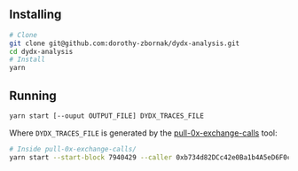## Installing

```bash
# Clone
git clone git@github.com:dorothy-zbornak/dydx-analysis.git
cd dydx-analysis
# Install
yarn
```

## Running

```bash
yarn start [--ouput OUTPUT_FILE] DYDX_TRACES_FILE
```

Where `DYDX_TRACES_FILE` is generated by the [pull-0x-exchange-calls](https://github.com/dorothy-zbornak/pull-0x-exchange-calls) tool:

```bash
# Inside pull-0x-exchange-calls/
yarn start --start-block 7940429 --caller 0xb734d82DCc42e0Ba1b4A5eD6F0cA28A288Fd5291 --caller 0x0122676358aee287246b2a84377c8ab664d013cb --all --output DYDX_TRACES_FILE
```
